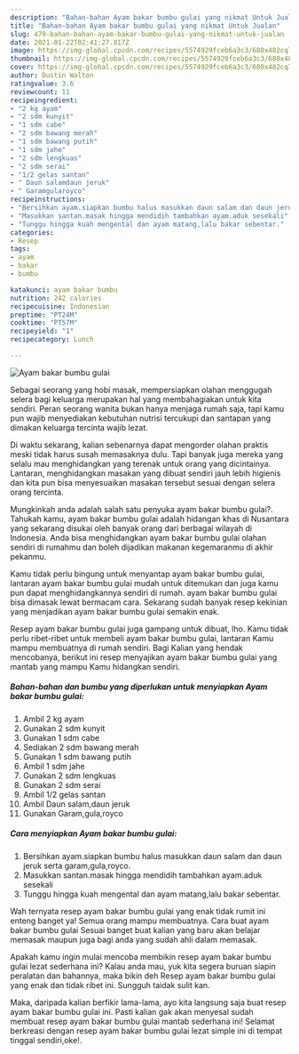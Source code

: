 ```yaml
---
description: "Bahan-bahan Ayam bakar bumbu gulai yang nikmat Untuk Jualan"
title: "Bahan-bahan Ayam bakar bumbu gulai yang nikmat Untuk Jualan"
slug: 479-bahan-bahan-ayam-bakar-bumbu-gulai-yang-nikmat-untuk-jualan
date: 2021-01-22T02:41:27.817Z
image: https://img-global.cpcdn.com/recipes/5574929fceb6a3c3/680x482cq70/ayam-bakar-bumbu-gulai-foto-resep-utama.jpg
thumbnail: https://img-global.cpcdn.com/recipes/5574929fceb6a3c3/680x482cq70/ayam-bakar-bumbu-gulai-foto-resep-utama.jpg
cover: https://img-global.cpcdn.com/recipes/5574929fceb6a3c3/680x482cq70/ayam-bakar-bumbu-gulai-foto-resep-utama.jpg
author: Dustin Walton
ratingvalue: 3.6
reviewcount: 11
recipeingredient:
- "2 kg ayam"
- "2 sdm kunyit"
- "1 sdm cabe"
- "2 sdm bawang merah"
- "1 sdm bawang putih"
- "1 sdm jahe"
- "2 sdm lengkuas"
- "2 sdm serai"
- "1/2 gelas santan"
- " Daun salamdaun jeruk"
- " Garamgularoyco"
recipeinstructions:
- "Bersihkan ayam.siapkan bumbu halus masukkan daun salam dan daun jeruk serta garam,gula,royco."
- "Masukkan santan.masak hingga mendidih tambahkan ayam.aduk sesekali"
- "Tunggu hingga kuah mengental dan ayam matang,lalu bakar sebentar."
categories:
- Resep
tags:
- ayam
- bakar
- bumbu

katakunci: ayam bakar bumbu 
nutrition: 242 calories
recipecuisine: Indonesian
preptime: "PT24M"
cooktime: "PT57M"
recipeyield: "1"
recipecategory: Lunch

---
```



![Ayam bakar bumbu gulai](https://img-global.cpcdn.com/recipes/5574929fceb6a3c3/680x482cq70/ayam-bakar-bumbu-gulai-foto-resep-utama.jpg)

Sebagai seorang yang hobi masak, mempersiapkan olahan menggugah selera bagi keluarga merupakan hal yang membahagiakan untuk kita sendiri. Peran seorang  wanita bukan hanya menjaga rumah saja, tapi kamu pun wajib menyediakan kebutuhan nutrisi tercukupi dan santapan yang dimakan keluarga tercinta wajib lezat.

Di waktu  sekarang, kalian sebenarnya dapat mengorder olahan praktis meski tidak harus susah memasaknya dulu. Tapi banyak juga mereka yang selalu mau menghidangkan yang terenak untuk orang yang dicintainya. Lantaran, menghidangkan masakan yang dibuat sendiri jauh lebih higienis dan kita pun bisa menyesuaikan masakan tersebut sesuai dengan selera orang tercinta. 



Mungkinkah anda adalah salah satu penyuka ayam bakar bumbu gulai?. Tahukah kamu, ayam bakar bumbu gulai adalah hidangan khas di Nusantara yang sekarang disukai oleh banyak orang dari berbagai wilayah di Indonesia. Anda bisa menghidangkan ayam bakar bumbu gulai olahan sendiri di rumahmu dan boleh dijadikan makanan kegemaranmu di akhir pekanmu.

Kamu tidak perlu bingung untuk menyantap ayam bakar bumbu gulai, lantaran ayam bakar bumbu gulai mudah untuk ditemukan dan juga kamu pun dapat menghidangkannya sendiri di rumah. ayam bakar bumbu gulai bisa dimasak lewat bermacam cara. Sekarang sudah banyak resep kekinian yang menjadikan ayam bakar bumbu gulai semakin enak.

Resep ayam bakar bumbu gulai juga gampang untuk dibuat, lho. Kamu tidak perlu ribet-ribet untuk membeli ayam bakar bumbu gulai, lantaran Kamu mampu membuatnya di rumah sendiri. Bagi Kalian yang hendak mencobanya, berikut ini resep menyajikan ayam bakar bumbu gulai yang mantab yang mampu Kamu hidangkan sendiri.

<!--inarticleads1-->

##### Bahan-bahan dan bumbu yang diperlukan untuk menyiapkan Ayam bakar bumbu gulai:

1. Ambil 2 kg ayam
1. Gunakan 2 sdm kunyit
1. Gunakan 1 sdm cabe
1. Sediakan 2 sdm bawang merah
1. Gunakan 1 sdm bawang putih
1. Ambil 1 sdm jahe
1. Gunakan 2 sdm lengkuas
1. Gunakan 2 sdm serai
1. Ambil 1/2 gelas santan
1. Ambil  Daun salam,daun jeruk
1. Gunakan  Garam,gula,royco




<!--inarticleads2-->

##### Cara menyiapkan Ayam bakar bumbu gulai:

1. Bersihkan ayam.siapkan bumbu halus masukkan daun salam dan daun jeruk serta garam,gula,royco.
1. Masukkan santan.masak hingga mendidih tambahkan ayam.aduk sesekali
1. Tunggu hingga kuah mengental dan ayam matang,lalu bakar sebentar.




Wah ternyata resep ayam bakar bumbu gulai yang enak tidak rumit ini enteng banget ya! Semua orang mampu membuatnya. Cara buat ayam bakar bumbu gulai Sesuai banget buat kalian yang baru akan belajar memasak maupun juga bagi anda yang sudah ahli dalam memasak.

Apakah kamu ingin mulai mencoba membikin resep ayam bakar bumbu gulai lezat sederhana ini? Kalau anda mau, yuk kita segera buruan siapin peralatan dan bahannya, maka bikin deh Resep ayam bakar bumbu gulai yang enak dan tidak ribet ini. Sungguh taidak sulit kan. 

Maka, daripada kalian berfikir lama-lama, ayo kita langsung saja buat resep ayam bakar bumbu gulai ini. Pasti kalian gak akan menyesal sudah membuat resep ayam bakar bumbu gulai mantab sederhana ini! Selamat berkreasi dengan resep ayam bakar bumbu gulai lezat simple ini di tempat tinggal sendiri,oke!.

